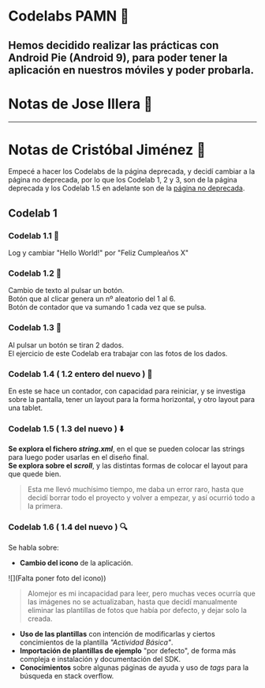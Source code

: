 # Codelabs PAMN 📙
Hemos decidido realizar las prácticas con Android Pie (Android 9), para poder tener la aplicación en nuestros móviles y poder probarla.  
---
# Notas de Jose Illera 📝
---  
# Notas de Cristóbal Jiménez 📝
Empecé a hacer los Codelabs de la página deprecada, y decidí cambiar a la página no deprecada, por lo que los Codelab 1, 2 y 3, son de la página deprecada y los Codelab 1.5 en adelante son de la [página no deprecada](https://developer.android.com/courses/fundamentals-training/toc-v2).  

## Codelab 1
### Codelab 1.1 👋
Log y cambiar "Hello World!" por "Feliz Cumpleaños X"  

### Codelab 1.2 🔘
Cambio de texto al pulsar un botón.  
Botón que al clicar genera un nº aleatorio del 1 al 6.  
Botón de contador que va sumando 1 cada vez que se pulsa.  
  
### Codelab 1.3 🎲
Al pulsar un botón se tiran 2 dados.  
El ejercicio de este Codelab era trabajar con las fotos de los dados.  
  
### Codelab 1.4 ( 1.2 entero del nuevo ) 📲
En este se hace un contador, con capacidad para reiniciar, y se investiga sobre la pantalla, tener un layout para la forma horizontal, y otro layout para una tablet.  
  
### Codelab 1.5 ( 1.3 del nuevo ) ⬇️
**Se explora el fichero _string.xml_**, en el que se pueden colocar las strings para luego poder usarlas en el diseño final.   
**Se explora sobre el _scroll_**, y las distintas formas de colocar el layout para que quede bien.  

>Esta me llevó muchísimo tiempo, me daba un error raro, hasta que decidí borrar todo el proyecto y volver a empezar, y así ocurrió todo a la primera.

### Codelab 1.6 ( 1.4 del nuevo ) 🔍
Se habla sobre:  
- **Cambio del icono** de la aplicación.

![](Falta poner foto del icono)) 
>Alomejor es mi incapacidad para leer, pero muchas veces ocurría que las imágenes no se actualizaban, hasta que decidí manualmente eliminar las plantillas de fotos que había por defecto, y dejar solo la creada.

- **Uso de las plantillas** con intención de modificarlas y ciertos concimientos de la plantilla _"Actividad Básica"_.  
- **Importación de plantillas de ejemplo** "por defecto", de forma más compleja e instalación y documentación del SDK.  
- **Conocimientos** sobre algunas páginas de ayuda y uso de _tags_ para la búsqueda en stack overflow.